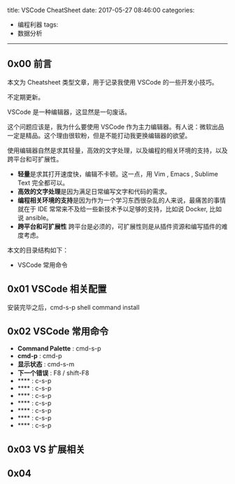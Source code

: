 title: VSCode CheatSheet
date: 2017-05-27 08:46:00
categories:
 - 编程利器
tags:
 - 数据分析

---

## 0x00 前言

本文为 Cheatsheet 类型文章，用于记录我使用 VSCode 的一些开发小技巧。

不定期更新。

<!-- more -->

VSCode 是一种编辑器，这显然是一句废话。

这个问题应该是，我为什么要使用 VSCode 作为主力编辑器。有人说：微软出品一定是精品。这个理由很软粉，但是不能打动我更换编辑器的欲望。

使用编辑器自然是求其轻量，高效的文字处理，以及编程的相关环境的支持，以及跨平台和可扩展性。

- **轻量**是求其打开速度快，编辑不卡顿。这一点，用 Vim , Emacs , Sublime Text 完全都可以。
- **高效的文字处理**是因为满足日常编写文字和代码的需求。
- **编程相关环境的支持**是因为作为一个学习东西很杂乱的人来说，最痛苦的事情就在于 IDE 常常来不及给一些新技术予以足够的支持，比如说 Docker, 比如说 ansible。
- **跨平台和可扩展性** 跨平台是必须的，可扩展性则是从插件资源和编写插件的难度考虑。

本文的目录结构如下：

 - VSCode 常用命令

## 0x01 VSCode 相关配置

安装完毕之后，cmd-s-p shell command install

## 0x02 VSCode 常用命令

 - **Command Palette** : cmd-s-p
 - **cmd-p** : cmd-p
 - **显示状态** : cmd-s-m
 - **下一个错误** : F8 / shift-F8
 - **** : c-s-p
 - **** : c-s-p
 - **** : c-s-p
 - **** : c-s-p
 - **** : c-s-p
 - **** : c-s-p
 - **** : c-s-p
## 0x03 VS 扩展相关

## 0x04
